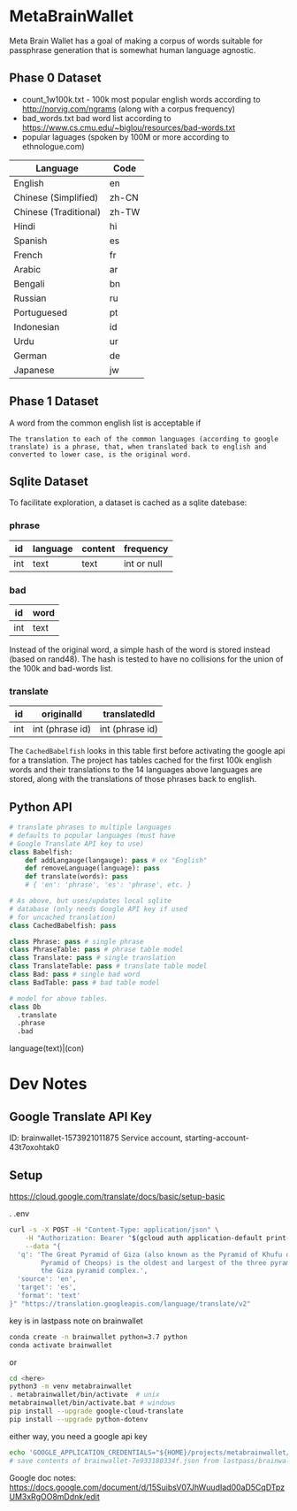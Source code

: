 # MetaBrainWallet

Meta Brain Wallet has a goal of making a corpus of words suitable for passphrase generation that is somewhat human language agnostic.

## Phase 0 Dataset

- count_1w100k.txt - 100k most popular english words according to http://norvig.com/ngrams (along with a corpus frequency)
- bad_words.txt bad word list according to
https://www.cs.cmu.edu/~biglou/resources/bad-words.txt
- popular laguages (spoken by 100M or more according to ethnologue.com)

|Language             |Code |
|---------------------|-----|
|English              |en   |
|Chinese (Simplified) |zh-CN|
|Chinese (Traditional)|zh-TW|
|Hindi                |hi   |
|Spanish              |es   |
|French               |fr   |
|Arabic               |ar   |
|Bengali              |bn   |
|Russian              |ru   |
|Portuguesed          |pt   |
|Indonesian           |id   |
|Urdu                 |ur   |
|German               |de   |
|Japanese             |jw   |


## Phase 1 Dataset

A word from the common english list is acceptable if 

    The translation to each of the common languages (according to google translate) is a phrase, that, when translated back to english and converted to lower case, is the original word.

## Sqlite Dataset

To facilitate exploration, a dataset is cached as a sqlite datebase:

### phrase
|id|language|content|frequency
|----|----|----|----|
|int|text|text|int or null|

### bad
|id|word|
|----|----|
|int|text|

Instead of the original word, a simple hash of the word is stored instead (based on rand48).  The hash is tested to have no collisions for the union of the 100k and bad-words list.

### translate
|id|originalId|translatedId|
|---|---|---|
|int|int (phrase id)|int (phrase id)|

The `CachedBabelfish` looks in this table first before activating the google api for a translation.  The project has tables cached for the first 100k english words and their translations to the 14 languages above languages are stored, along with the translations of those phrases back to english.


## Python API

```python
# translate phrases to multiple languages
# defaults to popular languages (must have
# Google Translate API key to use)
class Babelfish:
    def addLangauge(langauge): pass # ex "English"
    def removeLanguage(language): pass
    def translate(words): pass
    # { 'en': 'phrase', 'es': 'phrase', etc. }

# As above, but uses/updates local sqlite
# database (only needs Google API key if used
# for uncached translation)
class CachedBabelfish: pass

class Phrase: pass # single phrase
class PhraseTable: pass # phrase table model
class Translate: pass # single translation
class TranslateTable: pass # translate table model
class Bad: pass # single bad word
class BadTable: pass # bad table model

# model for above tables.
class Db
  .translate
  .phrase
  .bad


```


language(text)|(con)

# Dev Notes
## Google Translate API Key

ID: brainwallet-1573921011875
Service account, starting-account-43t7oxohtak0

## Setup

https://cloud.google.com/translate/docs/basic/setup-basic

. .env

```bash
curl -s -X POST -H "Content-Type: application/json" \
    -H "Authorization: Bearer "$(gcloud auth application-default print-access-token) \
    --data "{
  'q': 'The Great Pyramid of Giza (also known as the Pyramid of Khufu or the
        Pyramid of Cheops) is the oldest and largest of the three pyramids in
        the Giza pyramid complex.',
  'source': 'en',
  'target': 'es',
  'format': 'text'
}" "https://translation.googleapis.com/language/translate/v2"
```

key is in lastpass note on brainwallet
```bash
conda create -n brainwallet python=3.7 python
conda activate brainwallet
```
or

```bash
cd <here>
python3 -m venv metabrainwallet
. metabrainwallet/bin/activate  # unix 
metabrainwallet/bin/activate.bat # windows
pip install --upgrade google-cloud-translate
pip install --upgrade python-dotenv
```
either way, you need a google api key

```bash
echo 'GOOGLE_APPLICATION_CREDENTIALS="${HOME}/projects/metabrainwallet/brainwallet-7e933180334f.json"' > .env
# save contents of brainwallet-7e933180334f.json from lastpass/brainwallet to brainwallet-7e933180334f.json
```

Google doc notes: https://docs.google.com/document/d/15SuibsV07JhWuudIad00aD5CqDTpzUM3xRgOO8mDdnk/edit

